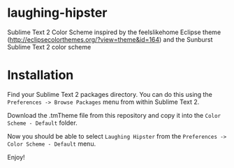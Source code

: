 laughing-hipster
================

Sublime Text 2 Color Scheme inspired by the feelslikehome Eclipse theme (http://eclipsecolorthemes.org/?view=theme&id=164) and the Sunburst Sublime Text 2 color scheme

Installation
============

Find your Sublime Text 2 packages directory. You can do this using the `Preferences -> Browse Packages` menu from within Sublime Text 2.

Download the .tmTheme file from this repository and copy it into the `Color Scheme - Default` folder.

Now you should be able to select `Laughing Hipster` from the `Preferences -> Color Scheme - Default` menu.

Enjoy!
